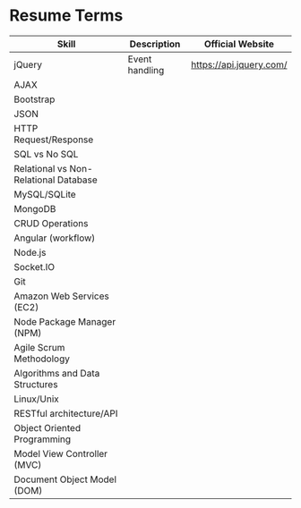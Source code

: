 # Resume Terms

| Skill                                 | Description | Official Website |
| ------------------------------------- | ----------- | ---------------- |
| jQuery                                | Event handling | https://api.jquery.com/
| AJAX                                  |
| Bootstrap                             |
| JSON                                  |
| HTTP Request/Response                 |
| SQL vs No SQL                         |
| Relational vs Non-Relational Database |
| MySQL/SQLite                          |
| MongoDB                               |
| CRUD Operations                       |
| Angular (workflow)                    |
| Node.js                               |
| Socket.&#8203;IO                      |
| Git                                   |
| Amazon Web Services (EC2)             |
| Node Package Manager (NPM)            |
| Agile Scrum Methodology               |
| Algorithms and Data Structures        |
| Linux/Unix                            |
| RESTful architecture/API              |
| Object Oriented Programming           |
| Model View Controller (MVC)           |
| Document Object Model (DOM)           |
